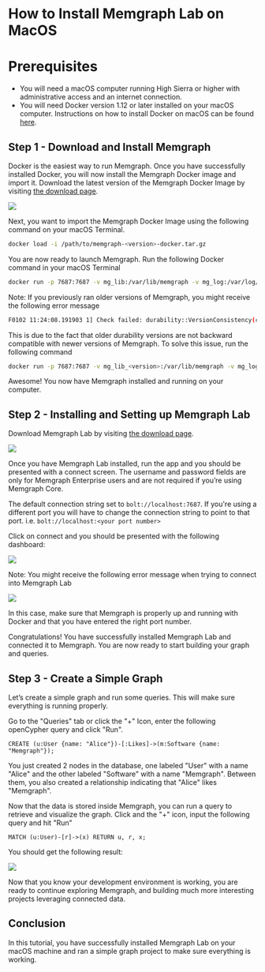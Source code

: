 # How to Install Memgraph Lab on MacOS

# Prerequisites

* You will need a macOS computer running High Sierra or higher with
  administrative access and an internet connection.
* You will need Docker version 1.12 or later installed on your macOS computer.
  Instructions on how to install Docker on macOS can be found
[here](https://docs.docker.com/docker-for-mac/install).

## Step 1 - Download and Install Memgraph

Docker is the easiest way to run Memgraph. Once you have successfully installed
Docker, you will now install the Memgraph Docker image and import it.  Download
the latest version of the Memgraph Docker Image by visiting [the download
page](https://memgraph.com/download). 

![](data/download_memgraph.png)

Next, you want to import the Memgraph Docker Image using the following command
on your macOS Terminal.

```bash
docker load -i /path/to/memgraph-<version>-docker.tar.gz
```

You are now ready to launch Memgraph. Run the following Docker command in your
macOS Terminal

```bash
docker run -p 7687:7687 -v mg_lib:/var/lib/memgraph -v mg_log:/var/log/memgraph -v mg_etc:/etc/memgraph memgraph
```

Note: If you previously ran older versions of Memgraph, you might receive the
following error message

```bash
F0102 11:24:08.191903 1] Check failed: durability::VersionConsistency(config_.durability_directory) Contents of durability directory are not compatible with the current version of Memgraph binary!
```

This is due to the fact that older durability versions are not backward
compatible with newer versions of Memgraph. To solve this issue, run the
following command

```bash
docker run -p 7687:7687 -v mg_lib_<version>:/var/lib/memgraph -v mg_log_<version>:/var/log/memgraph -v mg_etc_<version>:/etc/memgraph memgraph:<version>
```

Awesome! You now have Memgraph installed and running on your computer.

## Step 2 - Installing and Setting up Memgraph Lab

Download Memgraph Lab by visiting [the download
page](https://memgraph.com/download/#tools).

![](data/download_lab.png)

Once you have Memgraph Lab installed, run the app and you should be presented
with a connect screen. The username and password fields are only for Memgraph
Enterprise users and are not required if you’re using Memgraph Core.

The default connection string set to `bolt://localhost:7687`. If you're using a
different port you will have to change the connection string to point to that
port. i.e. `bolt://localhost:<your port number>`

Click on connect and you should be presented with the following dashboard:

![](data/lab_overview.png)

Note: You might receive the following error message when trying to connect into
Memgraph Lab

![](data/failed_connection.png)

In this case, make sure that Memgraph is properly up and running with Docker
and that you have entered the right port number.

Congratulations! You have successfully installed Memgraph Lab and connected it
to Memgraph. You are now ready to start building your graph and queries.

## Step 3 - Create a Simple Graph

Let’s create a simple graph and run some queries. This will make sure
everything is running properly.

Go to the "Queries" tab or click the "+" Icon, enter the following openCypher
query and click "Run".

```opencypher
CREATE (u:User {name: "Alice"})-[:Likes]->(m:Software {name: "Memgraph"});
```

You just created 2 nodes in the database, one labeled "User" with a name
"Alice" and the other labeled "Software" with a name "Memgraph". Between them,
you also created a relationship indicating that "Alice" likes "Memgraph".

Now that the data is stored inside Memgraph, you can run a query to retrieve
and visualize the graph. Click and the "+" icon, input the following query and
hit "Run"

```opencypher
MATCH (u:User)-[r]->(x) RETURN u, r, x;
```

You should get the following result:

![](data/graph_result.png)

Now that you know your development environment is working, you are ready to
continue exploring Memgraph, and building much more interesting projects
leveraging connected data.

## Conclusion

In this tutorial, you have successfully installed Memgraph Lab on your macOS
machine and ran a simple graph project to make sure everything is working.
